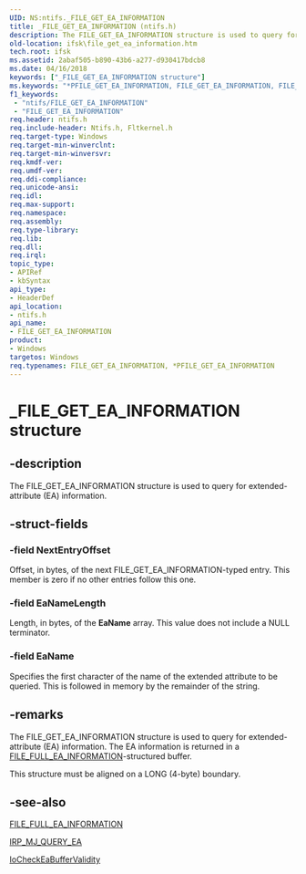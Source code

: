 ```yaml
---
UID: NS:ntifs._FILE_GET_EA_INFORMATION
title: _FILE_GET_EA_INFORMATION (ntifs.h)
description: The FILE_GET_EA_INFORMATION structure is used to query for extended-attribute (EA) information.
old-location: ifsk\file_get_ea_information.htm
tech.root: ifsk
ms.assetid: 2abaf505-b890-43b6-a277-d930417bdcb8
ms.date: 04/16/2018
keywords: ["_FILE_GET_EA_INFORMATION structure"]
ms.keywords: "*PFILE_GET_EA_INFORMATION, FILE_GET_EA_INFORMATION, FILE_GET_EA_INFORMATION structure [Installable File System Drivers], PFILE_GET_EA_INFORMATION, PFILE_GET_EA_INFORMATION structure pointer [Installable File System Drivers], _FILE_GET_EA_INFORMATION, fileinformationstructures_42834ee3-151e-4844-bd66-a20775e364b4.xml, ifsk.file_get_ea_information, ntifs/FILE_GET_EA_INFORMATION, ntifs/PFILE_GET_EA_INFORMATION"
f1_keywords:
 - "ntifs/FILE_GET_EA_INFORMATION"
 - "FILE_GET_EA_INFORMATION"
req.header: ntifs.h
req.include-header: Ntifs.h, Fltkernel.h
req.target-type: Windows
req.target-min-winverclnt: 
req.target-min-winversvr: 
req.kmdf-ver: 
req.umdf-ver: 
req.ddi-compliance: 
req.unicode-ansi: 
req.idl: 
req.max-support: 
req.namespace: 
req.assembly: 
req.type-library: 
req.lib: 
req.dll: 
req.irql: 
topic_type:
- APIRef
- kbSyntax
api_type:
- HeaderDef
api_location:
- ntifs.h
api_name:
- FILE_GET_EA_INFORMATION
product:
- Windows
targetos: Windows
req.typenames: FILE_GET_EA_INFORMATION, *PFILE_GET_EA_INFORMATION
---
```


# _FILE_GET_EA_INFORMATION structure


## -description


The FILE_GET_EA_INFORMATION structure is used to query for extended-attribute (EA) information. 


## -struct-fields




### -field NextEntryOffset

Offset, in bytes, of the next FILE_GET_EA_INFORMATION-typed entry. This member is zero if no other entries follow this one. 


### -field EaNameLength

Length, in bytes, of the <b>EaName</b> array. This value does not include a NULL terminator. 


### -field EaName

Specifies the first character of the name of the extended attribute to be queried. This is followed in memory by the remainder of the string. 


## -remarks



The FILE_GET_EA_INFORMATION structure is used to query for extended-attribute (EA) information. The EA information is returned in a <a href="https://docs.microsoft.com/windows-hardware/drivers/ddi/wdm/ns-wdm-_file_full_ea_information">FILE_FULL_EA_INFORMATION</a>-structured buffer. 

This structure must be aligned on a LONG (4-byte) boundary. 




## -see-also




<a href="https://docs.microsoft.com/windows-hardware/drivers/ddi/wdm/ns-wdm-_file_full_ea_information">FILE_FULL_EA_INFORMATION</a>



<a href="https://docs.microsoft.com/windows-hardware/drivers/ifs/irp-mj-query-ea">IRP_MJ_QUERY_EA</a>



<a href="https://docs.microsoft.com/windows-hardware/drivers/ddi/ntifs/nf-ntifs-iocheckeabuffervalidity">IoCheckEaBufferValidity</a>
 

 

